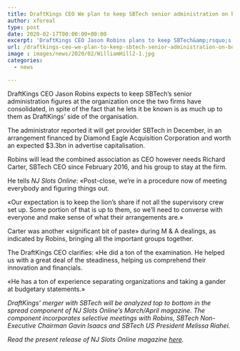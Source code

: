 ```yaml
---
title: DraftKings CEO We plan to keep SBTech senior administration on board
author: xforeal 
type: post
date: 2020-02-17T00:00:00+00:00
excerpt: 'DraftKings CEO Jason Robins plans to keep SBTech&amp;rsquo;s senior administration figures at the organization once the two firms have consolidated, in spite of the fact that he lets it be known is as much up to them as DraftKings&amp;rsquo; side of the organisation '
url: /draftkings-ceo-we-plan-to-keep-sbtech-senior-administration-on-board/
image : images/news/2020/02/WilliamHill2-1.jpg
categories:
  - news

---
```

DraftKings CEO Jason Robins expects to keep SBTech&rsquo;s senior administration figures at the organization once the two firms have consolidated, in spite of the fact that he lets it be known is as much up to them as DraftKings&rsquo; side of the organisation.

The administrator reported it will get provider SBTech in December, in an arrangement financed by Diamond Eagle Acquisition Corporation and worth an expected $3.3bn in advertise capitalisation.

Robins will lead the combined association as CEO however needs Richard Carter, SBTech CEO since February 2016, and his group to stay at the firm.

He tells _NJ Slots Online_: &#171;Post-close, we&rsquo;re in a procedure now of meeting everybody and figuring things out.

&#171;Our expectation is to keep the lion&#8217;s share if not all the supervisory crew set up. Some portion of that is up to them, so we&rsquo;ll need to converse with everyone and make sense of what their arrangements are.&#187;

Carter was another &#171;significant bit of paste&#187; during M & A dealings, as indicated by Robins, bringing all the important groups together.

The DraftKings CEO clarifies: &#171;He did a ton of the examination. He helped us with a great deal of the steadiness, helping us comprehend their innovation and financials.

&#171;He has a ton of experience separating organizations and taking a gander at budgetary statements.&#187;

_DraftKings&rsquo; merger with SBTech will be analyzed top to bottom in the spread component of NJ Slots Online&rsquo;s March/April magazine. The component incorporates selective meetings with Robins, SBTech Non-Executive Chairman Gavin Isaacs and SBTech US President Melissa Riahei._

_Read the present release of NJ Slots Online magazine [here][1]._

 [1]: #
